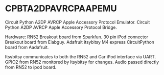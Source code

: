 # CPBTA2DPAVRCPAAPEMU
Circuit Python A2DP AVRCP Apple Accessory Protocol Emulator. 
Circuit Python A2DP AVRCP Apple Accessory Protocol Bridge. 

Hardware:
RN52 Breakout board from Sparkfun. 
30 pin iPod connector Breakout board from Elabguy. 
Adafruit itsybitsy M4 express CircuitPython board from Aadafruit. 

Itsybitsy communicates to both the RN52 and Car iPod interface via UART. 
GPIO2 from RN52 monitored by Itsybitsy for changes. 
Audio passed directly from RN52 to ipod board. 




